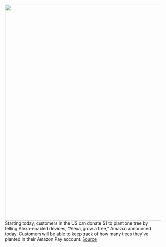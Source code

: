 <img src='https://cdn.vox-cdn.com/thumbor/i0a-oaE2b267GSYUXmTTf8lanBY=/0x0:5541x3694/1200x800/filters:focal(2328x1404:3214x2290)/cdn.vox-cdn.com/uploads/chorus_image/image/70736429/1346217396.0.jpg' width='700px' /><br/>
Starting today, customers in the US can donate $1 to plant one tree by telling Alexa-enabled devices, “Alexa, grow a tree,” Amazon announced today. Customers will be able to keep track of how many trees they've planted in their Amazon Pay account.
<a href='https://www.theverge.com/2022/4/11/23020190/amazon-alexa-tree-planting-climate-debate'> Source <a/>